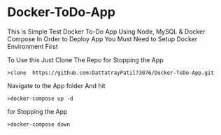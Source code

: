 # Docker-ToDo-App

This is Simple Test Docker To-Do App Using Node, MySQL & Docker Compose
In Order to Deploy App You Must Need to Setup Docker Environment First

To Use this Just Clone The Repo
for Stopping the App
```console
>clone  https://github.com:DattatrayPatil73076/Docker-ToDo-App.git 
```
Navigate to the App folder And hit
```console
>docker-compose up -d
```

for Stopping the App
```console
>docker-compose down 
```
